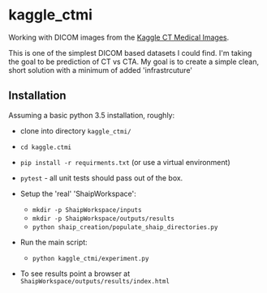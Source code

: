 # kaggle_ctmi
Working with DICOM images from the [Kaggle CT Medical Images](https://www.kaggle.com/kmader/siim-medical-images).

This is one of the simplest DICOM based datasets I could find. I'm taking the goal to be prediction of CT vs CTA.
My goal is to create a simple clean, short solution with a minimum of added 'infrastrcuture'

## Installation

Assuming a basic python 3.5 installation, roughly:
* clone into directory `kaggle_ctmi/`
* `cd kaggle.ctmi`
* `pip install -r requirments.txt`  (or use a virtual environment)
* `pytest` - all unit tests should pass out of the box.
* Setup the 'real'  'ShaipWorkspace':
  * `mkdir -p ShaipWorkspace/inputs`
  * `mkdir -p ShaipWorkspace/outputs/results`
  * `python shaip_creation/populate_shaip_directories.py`
  
* Run the main script:
  * `python kaggle_ctmi/experiment.py`
  
* To see results point a browser at `ShaipWorkspace/outputs/results/index.html`
